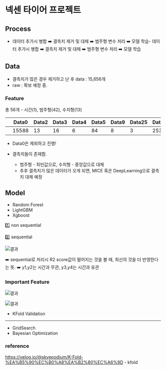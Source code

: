 # 넥센 타이어 프로젝트

## Process
- 데이터 추가시 병합 ➡️ 결측치 제거 및 대체 ➡️ 범주형 변수 처리 ➡️ 모델 학습- 데이터 추가시 병합 ➡️ 결측치 제거 및 대체 ➡️ 범주형 변수 처리 ➡️ 모델 학습

## Data 

- 결측치가 많은 경우 제거하고 난 후 data : 15,656개
- raw : 확보 예정 중.

### Feature

총 56개 - 시간(1), 범주형(42), 수치형(13)



|      | Data0 | Data2 | Data3 | Data4 | Data5 | Data9 | Data25 | Data43 | Data44 | Data45 | Data47 | Data49 | Data52 | Data53 |
| ---- | ----- | ----- | ----- | ----- | ----- | ----- | ------ | ------ | ------ | ------ | ------ | ------ | ------ | ------ |
|      | 15588 | 13    | 16    | 6     | 84    | 8     | 3      | 253    | 14     | 13     | 10     | 14     | 3      | 7      |

- Data0은 제외하고 진행!



- 결측치들이 존재함.
  - 범주형 - 최빈값으로, 수치형 - 중앙값으로 대체
  - 추후 결측치가 많은 데이터가 오게 되면, MICE 혹은 DeepLearning으로 결측치 대체 예정


## Model

- Random Forest
- LightGBM
- Xgboost

:one: non sequential

:two: sequential

![결과](https://github.com/Chuck2Win/Nexon-Tire/blob/main/result/result.png)

:arrow_right: sequential로 처리시 R2 score값이 떨어지는 것을 볼 때, 최신의 것을 더 반영한다는 뜻. 
:arrow_right: y1,y2는 시간과 무관, y3,y4는 시간과 유관


### Important Feature

![결과](https://github.com/Chuck2Win/Nexon-Tire/blob/main/result/6061.png)

![결과](https://github.com/Chuck2Win/Nexon-Tire/blob/main/result/6263.png)



- KFold Validation



--------------



- GridSearch
- Bayesian Optimization



### reference

https://velog.io/@skyepodium/K-Fold-%EA%B5%90%EC%B0%A8%EA%B2%80%EC%A6%9D - kfold

